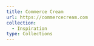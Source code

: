```yaml
---
title: Commerce Cream
url: https://commercecream.com
collection:
  - Inspiration
type: Collections
---
```

